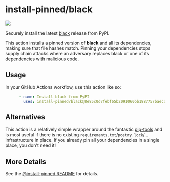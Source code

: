 

# install-pinned/black

![](https://shields.io/badge/python-3.7%20%7C%203.8%20%7C%203.9%20%7C%203.10%20%7C%203.11-blue)

Securely install the latest [black](https://pypi.org/project/black/) release from PyPI.

This action installs a pinned version of **black** and all its dependencies,         making sure that file hashes match. Pinning your dependencies stops supply chain attacks where an adversary         replaces black or one of its dependencies with malicious code.

## Usage

In your GitHub Actions workflow, use this action like so:

```yaml
      - name: Install black from PyPI
        uses: install-pinned/black@8e85c0d7febf65b2091060bb1887757baecd46ec  # 22.10.0
```

## Alternatives

This action is a relatively simple wrapper around the fantastic [pip-tools](https://pip-tools.rtfd.io)         and is most useful if there is no existing `requirements.txt`/`poetry.lock`/... infrastructure in place.         If you already pin all your dependencies in a single place, you don't need it!

## More Details

See the [@install-pinned README](https://github.com/install-pinned) for details.
